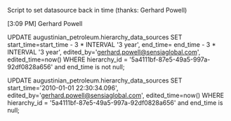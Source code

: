 Script to set datasource back in time (thanks: Gerhard Powell)

[3:09 PM] Gerhard Powell


UPDATE augustinian_petroleum.hierarchy_data_sources
SET start_time=start_time - 3 * INTERVAL '3 year', end_time= end_time - 3 * INTERVAL '3 year', edited_by='gerhard.powell@sensiaglobal.com', edited_time=now()
WHERE hierarchy_id = '5a4111bf-87e5-49a5-997a-92df0828a656' and end_time is not null;

UPDATE augustinian_petroleum.hierarchy_data_sources
SET start_time='2010-01-01 22:30:34.096', edited_by='gerhard.powell@sensiaglobal.com', edited_time=now()
WHERE hierarchy_id = '5a4111bf-87e5-49a5-997a-92df0828a656' and end_time is null;



